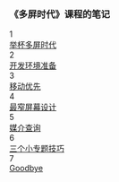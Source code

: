 <div class="toc container">
  <h3>《多屏时代》课程的笔记</h3>
  <div class="chapter clearfix">
    <div class="index odd">1</div>
    <div class="title">
      <a href="chap-1.html">举杯多屏时代</a>
    </div>
  </div>
  <div class="chapter clearfix">
    <div class="index even">2</div>
    <div class="title">
      <a href="chap-2.html">开发环境准备</a>
    </div>
  </div>
  <div class="chapter clearfix">
    <div class="index odd">3</div>
    <div class="title">
      <a href="chap-3.html">移动优先</a>
    </div>
  </div>
  <div class="chapter clearfix">
    <div class="index even">4</div>
    <div class="title">
      <a href="chap-4.html">最窄屏幕设计</a>
    </div>
  </div>
  <div class="chapter clearfix">
    <div class="index odd">5</div>
    <div class="title">
      <a href="chap-5.html">媒介查询</a>
    </div>
  </div>
  <div class="chapter clearfix">
    <div class="index even">6</div>
    <div class="title">
      <a href="chap-6.html">三个小专题技巧</a>
    </div>
  </div>
  <div class="chapter clearfix">
    <div class="index odd">7</div>
    <div class="title">
      <a href="chap-7.html">Goodbye</a>
    </div>
  </div>
</div>
